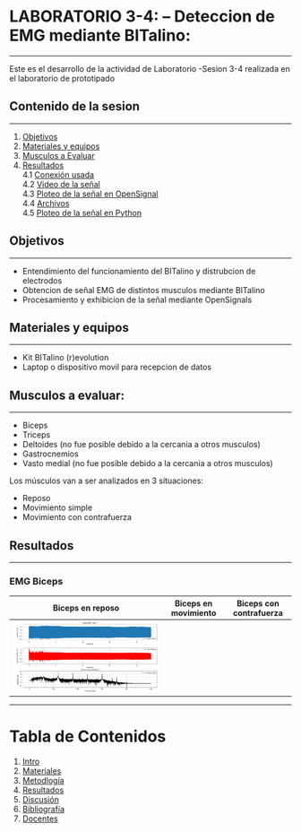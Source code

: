 # LABORATORIO 3-4: – Deteccion de EMG mediante BITalino:
***
Este es el desarrollo de la actividad de Laboratorio -Sesion 3-4 realizada en el laboratorio de prototipado

## Contenido de la sesion
***
1. [Objetivos](#id1)
2. [Materiales y equipos](#id2)
3. [Musculos a Evaluar](#id3)
4. [Resultados](#id4)\
     4.1 [Conexión usada](#id5)\
     4.2 [Video de la señal](#id6)\
     4.3 [Ploteo de la señal en OpenSignal](#id7)\
     4.4 [Archivos](#id8)\
     4.5 [Ploteo de la señal en Python](#id9)

## Objetivos <a name="id1"></a>
***
* Entendimiento del funcionamiento del BITalino y distrubcion de electrodos
* Obtencion de señal EMG de distintos musculos mediante BITalino
* Procesamiento y exhibicion de la señal mediante OpenSignals

## Materiales y equipos <a name="id2"></a>
***
* Kit BITalino (r)evolution
* Laptop o dispositivo movil para recepcion de datos

## Musculos a evaluar: <a name="id3"></a>
***
* Biceps 
* Triceps 
* Deltoides (no fue posible debido a la cercania a otros musculos)
* Gastrocnemios 
* Vasto medial (no fue posible debido a la cercania a otros musculos)

Los músculos van a ser analizados en 3 situaciones:
* Reposo
* Movimiento simple
* Movimiento con contrafuerza

## Resultados <a name="id4"></a>
***
### EMG Biceps

|  **Biceps en reposo**  | **Biceps en movimiento** | **Biceps con contrafuerza** |
|:------------:|:---------------:|:------------:|
|<img src="./Laboratorios/Laboratorio%204/Imagenes/biceps_reposo.jpeg"> | | |

***

# Tabla de Contenidos
1. [Intro](#introduccion)
2. [Materiales](#materiales)
3. [Metodlogía](#metodología)
4. [Resultados](#resultados)
5. [Discusión](#discusión)
6. [Bibliografía](#bibliografía)
7. [Docentes](#docentes)


